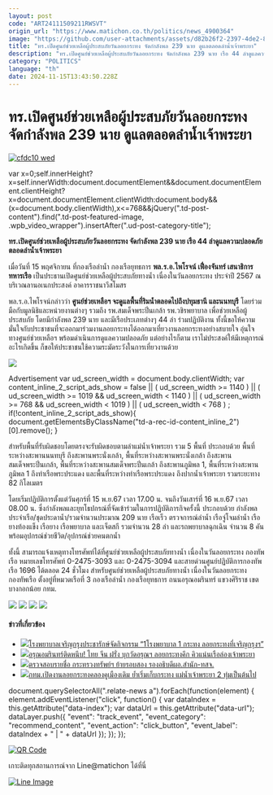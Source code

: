 ```yaml
---
layout: post
code: "ART24111509211RWSVT"
origin_url: "https://www.matichon.co.th/politics/news_4900364"
image: "https://github.com/user-attachments/assets/d82b26f2-2397-4de2-8e23-4c36d8eb59be"
title: "ทร.เปิดศูนย์ช่วยเหลือผู้ประสบภัยวันลอยกระทง จัดกำลังพล 239 นาย ดูแลตลอดลำน้ำเจ้าพระยา"
description: "ทร.เปิดศูนย์ช่วยเหลือผู้ประสบภัยวันลอยกระทง จัดกำลังพล 239 นาย เรือ 44 ลำดูแลความปลอดภัยตลอดลำน้ำเจ้าพระยา"
category: "POLITICS"
language: "th"
date: 2024-11-15T13:43:50.228Z
---
```


# ทร.เปิดศูนย์ช่วยเหลือผู้ประสบภัยวันลอยกระทง จัดกำลังพล 239 นาย ดูแลตลอดลำน้ำเจ้าพระยา

[![](https://www.matichon.co.th/wp-content/uploads/2024/11/cfdc10-wed.jpg "cfdc10 wed")](https://www.matichon.co.th/wp-content/uploads/2024/11/cfdc10-wed.jpg)

var x=0;self.innerHeight?x=self.innerWidth:document.documentElement&&document.documentElement.clientHeight?x=document.documentElement.clientWidth:document.body&&(x=document.body.clientWidth),x<=768&&jQuery(".td-post-content").find(".td-post-featured-image, .wpb\_video\_wrapper").insertAfter(".ud-post-category-title");

**ทร.เปิดศูนย์ช่วยเหลือผู้ประสบภัยวันลอยกระทง จัดกำลังพล 239 นาย เรือ 44 ลำดูแลความปลอดภัยตลอดลำน้ำเจ้าพระยา**

เมื่อวันที่ 15 พฤศจิกายน ที่กองเรือลำน้ำ กองเรือยุทธการ **พล.ร.อ.ไพโรจน์ เฟื่องจันทร์ เสนาธิการทหารเรือ** เป็นประธานเปิดศูนย์ช่วยเหลือผู้ประสบภัยทางน้ำ เนื่องในวันลอยกระทง ประจำปี 2567 ณ บริเวณลานอเนกประสงค์ อาคารราชนาวีสโมสร

พล.ร.อ.ไพโรจน์กล่าวว่า **ศูนย์ช่วยเหลือฯ จะดูแลพื้นที่ริมน้ำตลอดไปถึงปทุมธานี และนนทบุรี** โดยร่วมมือกับมูลนิธิและหน่วยงานต่างๆ รวมถึง รพ.สมเด็จพระปิ่นเกล้า รพ.วชิรพยาบาล เพื่อช่วยเหลือผู้ประสบภัย โดยมีกำลังพล 239 นาย และมีเรือประเภทต่างๆ 44 ลำ ร่วมปฏิบัติงาน ทั้งนี้ขอให้ความมั่นใจกับประชาชนที่จะออกมาร่วมงานลอยกระทงได้ออกมาเที่ยวงานลอยกระทงอย่างสบายใจ อุ่นใจ ทางศูนย์ช่วยเหลือฯ พร้อมดำเนินการดูแลความปลอดภัย แต่อย่างไรก็ตาม เราไม่ประสงค์ให้มีเหตุการณ์อะไรเกิดขึ้น ก็ขอให้ประชาชนใช้ความระมัดระวังในการเที่ยวงานด้วย

![](https://www.matichon.co.th/wp-content/uploads/2024/11/S__17432624_0.jpg)

Advertisement var ud\_screen\_width = document.body.clientWidth; var content\_inline\_2\_script\_ads\_show = false || ( ud\_screen\_width >= 1140 ) || ( ud\_screen\_width >= 1019 && ud\_screen\_width < 1140 ) || ( ud\_screen\_width >= 768 && ud\_screen\_width < 1019 ) || ( ud\_screen\_width < 768 ) ; if(!content\_inline\_2\_script\_ads\_show){ document.getElementsByClassName("td-a-rec-id-content\_inline\_2")\[0\].remove(); }

สำหรับพื้นที่รับผิดชอบโดยตรงจะรับผิดชอบตามลำแม่น้ำเจ้าพระยา รวม 5 พื้นที่ ประกอบด้วย พื้นที่ระหว่างสะพานนนทบุรี ถึงสะพานพระนั่งเกล้า, พื้นที่ระหว่างสะพานพระนั่งเกล้า ถึงสะพานสมเด็จพระปิ่นเกล้า, พื้นที่ระหว่างสะพานสมเด็จพระปิ่นเกล้า ถึงสะพานภูมิพล 1, พื้นที่ระหว่างสะพานภูมิพล 1 ถึงท่าเรือพระประแดง และพื้นที่ระหว่างท่าเรือพระประแดง ถึงปากน้ำเจ้าพระยา รวมระยะทาง 82 กิโลเมตร

โดยเริ่มปฏิบัติการตั้งแต่วันศุกร์ที่ 15 พ.ย.67 เวลา 17.00 น. จนถึงวันเสาร์ที่ 16 พ.ย.67 เวลา 08.00 น. ซึ่งกำลังพลและยุทโธปกรณ์ที่จัดเข้าร่วมในการปฏิบัติภารกิจครั้งนี้ ประกอบด้วย กำลังพลประจำเรือ/ชุดประดาน้ำ/รวมจำนวนประมาณ 209 นาย เรือเร็ว ตรวจการณ์ลำน้ำ เรือจู่โจมลำน้ำ เรือยางท้องแข็ง เรือยาง เรือพยาบาล และเจ็ตสกี รวมจำนวน 28 ลำ และรถพยาบาลฉุกเฉิน จำนวน 8 คัน พร้อมอุปกรณ์ช่วยชีวิต/อุปกรณ์ช่วยคนตกน้ำ

ทั้งนี้ สามารถแจ้งเหตุทางโทรศัพท์ได้ที่ศูนย์ช่วยเหลือผู้ประสบภัยทางน้ำ เนื่องในวันลอยกระทง กองทัพเรือ หมายเลขโทรศัพท์ 0-2475-3093 และ 0-2475-3094 และสายด่วนศูนย์ปฏิบัติการกองทัพเรือ 1696 ได้ตลอด 24 ชั่วโมง สำหรับศูนย์ช่วยเหลือผู้ประสบภัยทางน้ำ เนื่องในวันลอยกระทง กองทัพเรือ ตั้งอยู่ที่หมวดเรือที่ 3 กองเรือลำน้ำ กองเรือยุทธการ ถนนอรุณอมรินทร์ แขวงศิริราช เขตบางกอกน้อย กทม.

![](https://www.matichon.co.th/wp-content/uploads/2024/11/S__17432635_0.jpg) ![](https://www.matichon.co.th/wp-content/uploads/2024/11/S__17432643_0.jpg) ![](https://www.matichon.co.th/wp-content/uploads/2024/11/S__17432648_0.jpg) ![](https://www.matichon.co.th/wp-content/uploads/2024/11/S__17432653_0.jpg)

#### ข่าวที่เกี่ยวข้อง

*   [![](https://www.matichon.co.th/wp-content/uploads/2024/11/1-183.jpg)โรงพยาบาลเจริญกรุงประชารักษ์จัดกิจกรรม “1โรงพยาบาล 1 กระทง ลอยกระทงที่เจริญกรุงฯ”](https://www.matichon.co.th/publicize/news_4901142)
*   [![](https://www.matichon.co.th/wp-content/uploads/2024/11/ติดหนึบ4584.jpg)อรุณอมรินทร์ติดหนึบ! ไทย จีน ฝรั่ง บุกวัดอรุณฯ ลอยกระทงคึก คิวแน่นเรือล่องเจ้าพระยา](https://www.matichon.co.th/local/news_4901123)
*   [![](https://www.matichon.co.th/wp-content/uploads/2024/11/111111-1.jpg)ตรวจสอบรายชื่อ กระทรวงทรัพย์ฯ ย้ายรอบสอง รองอธิบดีผอ.สำนัก-ทสจ.](https://www.matichon.co.th/local/quality-life/news_4900765)
*   [![](https://www.matichon.co.th/wp-content/uploads/2024/11/ลอยกระทงคลองคูเมืองเดิม-67.jpg)กทม.เปิดงานลอยกระทงคลองคูเมืองเดิม ย้ำเริ่มเก็บกระทง แม่น้ำเจ้าพระยา 2 ทุ่มเป็นต้นไป](https://www.matichon.co.th/local/news_4901100)

document.querySelectorAll(".relate-news a").forEach(function(element) { element.addEventListener("click", function() { var dataIndex = this.getAttribute("data-index"); var dataUrl = this.getAttribute("data-url"); dataLayer.push({ "event": "track\_event", "event\_category": "recommend\_content", "event\_action": "click\_button", "event\_label": dataIndex + " | " + dataUrl }); }); });

[![QR Code](https://www.matichon.co.th/wp-content/uploads/2023/07/wob1371z.jpg)](https://lin.ee/ht0nDxX)

เกาะติดทุกสถานการณ์จาก Line@matichon ได้ที่นี่

[![Line Image](https://www.matichon.co.th/wp-content/uploads/2023/07/th.png)](https://lin.ee/ht0nDxX)